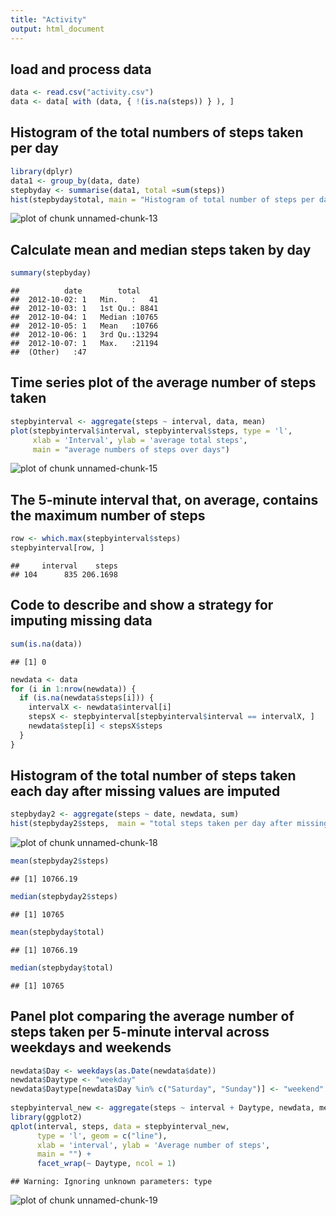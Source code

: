 ```yaml
---
title: "Activity"
output: html_document
---
```




## load and process data

```r
data <- read.csv("activity.csv")
data <- data[ with (data, { !(is.na(steps)) } ), ]
```
## Histogram of the total numbers of steps taken per day

```r
library(dplyr)
data1 <- group_by(data, date)
stepbyday <- summarise(data1, total =sum(steps))
hist(stepbyday$total, main = "Histogram of total number of steps per day")
```

![plot of chunk unnamed-chunk-13](figure/unnamed-chunk-13-1.png)
## Calculate mean and median steps taken by day

```r
summary(stepbyday)
```

```
##          date        total      
##  2012-10-02: 1   Min.   :   41  
##  2012-10-03: 1   1st Qu.: 8841  
##  2012-10-04: 1   Median :10765  
##  2012-10-05: 1   Mean   :10766  
##  2012-10-06: 1   3rd Qu.:13294  
##  2012-10-07: 1   Max.   :21194  
##  (Other)   :47
```
## Time series plot of the average number of steps taken

```r
stepbyinterval <- aggregate(steps ~ interval, data, mean)
plot(stepbyinterval$interval, stepbyinterval$steps, type = 'l', 
     xlab = 'Interval', ylab = 'average total steps', 
     main = "average numbers of steps over days")
```

![plot of chunk unnamed-chunk-15](figure/unnamed-chunk-15-1.png)
## The 5-minute interval that, on average, contains the maximum number of steps

```r
row <- which.max(stepbyinterval$steps)
stepbyinterval[row, ]
```

```
##     interval    steps
## 104      835 206.1698
```
## Code to describe and show a strategy for imputing missing data

```r
sum(is.na(data))
```

```
## [1] 0
```

```r
newdata <- data
for (i in 1:nrow(newdata)) {
  if (is.na(newdata$steps[i])) {
    intervalX <- newdata$interval[i]
    stepsX <- stepbyinterval[stepbyinterval$interval == intervalX, ]
    newdata$step[i] < stepsX$steps
  }
}
```
## Histogram of the total number of steps taken each day after missing values are imputed

```r
stepbyday2 <- aggregate(steps ~ date, newdata, sum)
hist(stepbyday2$steps,  main = "total steps taken per day after missing values are imputed")
```

![plot of chunk unnamed-chunk-18](figure/unnamed-chunk-18-1.png)

```r
mean(stepbyday2$steps)
```

```
## [1] 10766.19
```

```r
median(stepbyday2$steps)
```

```
## [1] 10765
```

```r
mean(stepbyday$total)
```

```
## [1] 10766.19
```

```r
median(stepbyday$total)
```

```
## [1] 10765
```
## Panel plot comparing the average number of steps taken per 5-minute interval across weekdays and weekends

```r
newdata$Day <- weekdays(as.Date(newdata$date))
newdata$Daytype <- "weekday"
newdata$Daytype[newdata$Day %in% c("Saturday", "Sunday")] <- "weekend"
                        
stepbyinterval_new <- aggregate(steps ~ interval + Daytype, newdata, mean)
library(ggplot2)
qplot(interval, steps, data = stepbyinterval_new,
      type = 'l', geom = c("line"), 
      xlab = 'interval', ylab = 'Average number of steps',
      main = "") + 
      facet_wrap(~ Daytype, ncol = 1)
```

```
## Warning: Ignoring unknown parameters: type
```

![plot of chunk unnamed-chunk-19](figure/unnamed-chunk-19-1.png)


